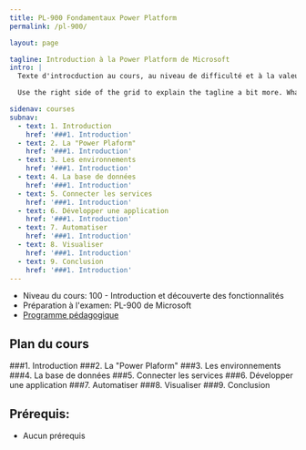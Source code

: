 ```yaml
---
title: PL-900 Fondamentaux Power Platform
permalink: /pl-900/

layout: page

tagline: Introduction à la Power Platform de Microsoft
intro: |
  Texte d'introcduction au cours, au niveau de difficulté et à la valeur du cours.

  Use the right side of the grid to explain the tagline a bit more. What are your goals? How do you do your work? Write in the present tense, and stay brief here. People who are interested can find details on internal pages.

sidenav: courses
subnav:
  - text: 1. Introduction
    href: '###1. Introduction'
  - text: 2. La "Power Plaform"
    href: '###1. Introduction'
  - text: 3. Les environnements
    href: '###1. Introduction'
  - text: 4. La base de données
    href: '###1. Introduction'
  - text: 5. Connecter les services
    href: '###1. Introduction'
  - text: 6. Développer une application
    href: '###1. Introduction'
  - text: 7. Automatiser
    href: '###1. Introduction'
  - text: 8. Visualiser
    href: '###1. Introduction'
  - text: 9. Conclusion
    href: '###1. Introduction'
---
```


- Niveau du cours: 100 - Introduction et découverte des fonctionnalités
- Préparation à l'examen: PL-900 de Microsoft
- [Programme pédagogique](/pl-900/plan-pedagogique.html)

## Plan du cours
###1. Introduction
###2. La "Power Plaform"
###3. Les environnements
###4. La base de données
###5. Connecter les services
###6. Développer une application
###7. Automatiser
###8. Visualiser
###9. Conclusion


## Prérequis:
- Aucun prérequis
